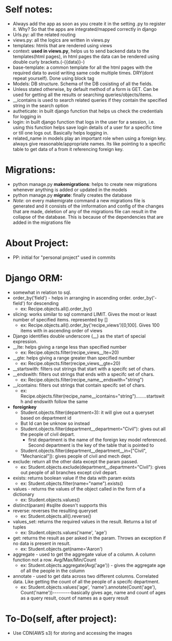 # Self notes:
  - Always add the app as soon as you create it in the setting .py to register it. Why? So that the apps are integrated/mapped correctly in django
  - Urls.py: all the related routing
  - views.py: all the logics are written in views.py
  - templates: htmls that are rendered using views
  - context: **used in views.py**, helps us to send backend data to the templates(html pages), in html pages the data can be rendered using double curly brackets.(-{{data}}-)
  - base-template: a common template for all the html pages with the required data to avoid writing same code multiple times. DRY(dont repeat yourself). Done using block tag 
  - Models: DB structure. Schema of the DB cosisting of all the fields.
  - Unless stated otherwise, by default method of a form is GET. Can be used for getting all the results or searching queries/objects/items.
  - __icontains is used to search related queries if they contain the specified string in the search option
  - autheticate: in built django function that helps us check the credentials for logging in
  - login: in built django function that logs in the user for a session, i.e. using this function helps save login details of a user for a specific time or till one logs out. Basically helps logging in.
  - related_name in models play an important role when using a foreign key. always give reasonable/appropriate names. Its like pointing to a specific table to get data of a from it referencing foreign key.
  

# Migrations:
  - python manage.py **makemigrations**: helps to create new migrations whenever anything is added or updated in the models
  - python manage.py **migrate**: finally creates the database
  - *Note*: on every makemigrate command a new migrations file is generated and it consists of the imformation and config of the changes that are made, deletion of any of the migrations file can result in the collapse of the database. This is because of the dependencies that are added in the migrations file

# About Project:
  - PP: initial for "personal project" used in commits

# Django ORM:
  - somewhat in relation to sql.
  - order_by('field') - helps in arranging in ascending order. order_by('-field') for descending
    * ex: Recipe.objects.all().order_by()
  - slicing: works similar to sql command LIMIT. Gives the most or least number of specified items. represented by []
    * ex: Recipe.objects.all().order_by('recipe_views')[0,100]. Gives 100 items with in ascending order of views
  - Django identifies double underscore (__) as the start of special expression.
  - __lte: helps giving a range less than specified number
    * ex: Recipe.objects.filter(recipe_views__lte=20)
  - __gte: helps giving a range greater than specified number
    * ex: Recipe.objects.filter(recipe_views__gte=20)
  - __startswith: filters out strings that start with a specifc set of chars.
  - __endswith: filters out strings that ends with a specifc set of chars.
    * ex: Recipe.objects.filter(recipe_name__endswith="string")
  - __icontains: filters out strings that contain specifc set of chars.
    * ex: Recipe.objects.filter(recipe_name__icontains="string")........startswith and endswith follow the same
  - **foreignkey**
    * Student.objects.filter(department=3): it will give out a queryset based on department id
    * But Id can be unknow so instead
    * Student.objects.filter(department__department="Civil"): gives out all the people of civil depart.
      * first department is the name of the foreign key model referenced. Second department is the key of the table that is pointed to
    * Student.objects.filter(department__department__in=["Civil", "Mechanical"]): gives people of civil and mech dept.
  - exclude: return all the other data except the param passed.
    * ex: Student.objects.exclude(department__department="Civil"): gives out people of all branches except civil depart.
  - exists: returns boolean value if the data with param exists
    * ex: Student.objects.filter(name="name").exists()
  - values - returns the values of the object called in the form of a dictionary
    * ex: Student.objects.values()
  - distinct(param)   #sqlite doesn't supports this
  - reverse: reverses the resulting queryset
    * ex: Student.objects.all().reverse()
  - values_set: returns the required values in the result. Returns a list of tuples
    * ex:  Student.objects.values('name', 'age')
  - get: returns the result as per asked in the param. Throws an exception if no data is present in result.
    * ex: Student.objects.get(name='Aaron')
  - aggregate - used to get the aggregate value of a column. A column function not a row. Avg/Max/Min/Count
    * ex: Student.objects.aggregate(Avg('age')) - gives the aggregate age of all the people in the column
  - annotate - used to get data across two different columns. Correlated data. Like getting the count of all the people of a specifc department.
    * ex: Student.objects.values('age', 'name').annotate(Count('age'), Count('name'))---------basically gives age, name and count of ages as a query result, count of names as a query result

# To-Do(self, after project):
  - Use CDN(AWS s3) for storing and accessing the images